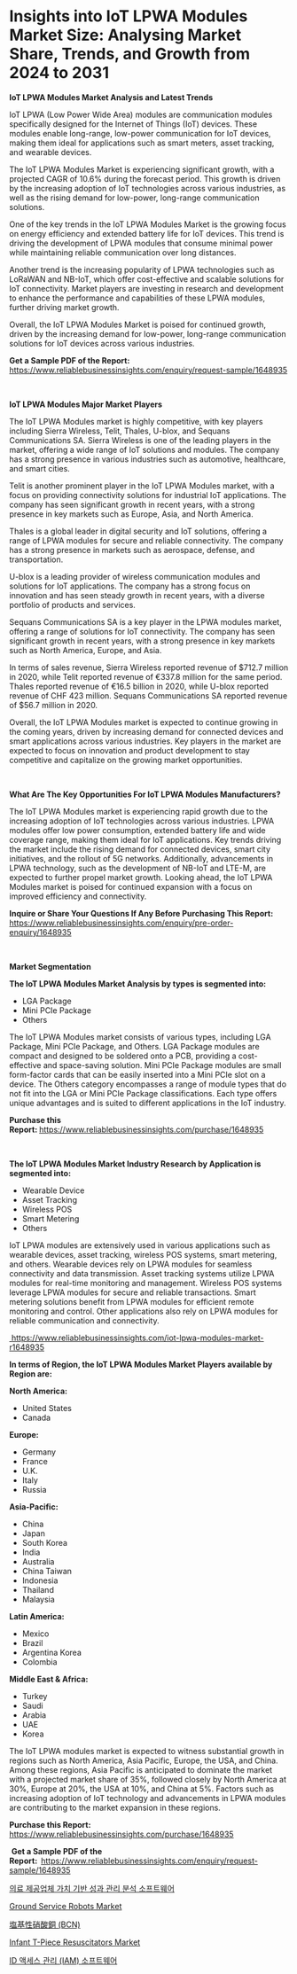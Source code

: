 <p><h1>Insights into IoT LPWA Modules Market Size: Analysing Market Share, Trends, and Growth from 2024 to 2031</h1></p><p><strong>IoT LPWA Modules Market Analysis and Latest Trends</strong></p>
<p><p>IoT LPWA (Low Power Wide Area) modules are communication modules specifically designed for the Internet of Things (IoT) devices. These modules enable long-range, low-power communication for IoT devices, making them ideal for applications such as smart meters, asset tracking, and wearable devices.</p><p>The IoT LPWA Modules Market is experiencing significant growth, with a projected CAGR of 10.6% during the forecast period. This growth is driven by the increasing adoption of IoT technologies across various industries, as well as the rising demand for low-power, long-range communication solutions.</p><p>One of the key trends in the IoT LPWA Modules Market is the growing focus on energy efficiency and extended battery life for IoT devices. This trend is driving the development of LPWA modules that consume minimal power while maintaining reliable communication over long distances.</p><p>Another trend is the increasing popularity of LPWA technologies such as LoRaWAN and NB-IoT, which offer cost-effective and scalable solutions for IoT connectivity. Market players are investing in research and development to enhance the performance and capabilities of these LPWA modules, further driving market growth.</p><p>Overall, the IoT LPWA Modules Market is poised for continued growth, driven by the increasing demand for low-power, long-range communication solutions for IoT devices across various industries.</p></p>
<p><strong>Get a Sample PDF of the Report:&nbsp;</strong> <a href="https://www.reliablebusinessinsights.com/enquiry/request-sample/1648935">https://www.reliablebusinessinsights.com/enquiry/request-sample/1648935</a></p>
<p>&nbsp;</p>
<p><strong>IoT LPWA Modules Major Market Players</strong></p>
<p><p>The IoT LPWA Modules market is highly competitive, with key players including Sierra Wireless, Telit, Thales, U-blox, and Sequans Communications SA. Sierra Wireless is one of the leading players in the market, offering a wide range of IoT solutions and modules. The company has a strong presence in various industries such as automotive, healthcare, and smart cities.</p><p>Telit is another prominent player in the IoT LPWA Modules market, with a focus on providing connectivity solutions for industrial IoT applications. The company has seen significant growth in recent years, with a strong presence in key markets such as Europe, Asia, and North America.</p><p>Thales is a global leader in digital security and IoT solutions, offering a range of LPWA modules for secure and reliable connectivity. The company has a strong presence in markets such as aerospace, defense, and transportation.</p><p>U-blox is a leading provider of wireless communication modules and solutions for IoT applications. The company has a strong focus on innovation and has seen steady growth in recent years, with a diverse portfolio of products and services.</p><p>Sequans Communications SA is a key player in the LPWA modules market, offering a range of solutions for IoT connectivity. The company has seen significant growth in recent years, with a strong presence in key markets such as North America, Europe, and Asia.</p><p>In terms of sales revenue, Sierra Wireless reported revenue of $712.7 million in 2020, while Telit reported revenue of €337.8 million for the same period. Thales reported revenue of €16.5 billion in 2020, while U-blox reported revenue of CHF 423 million. Sequans Communications SA reported revenue of $56.7 million in 2020.</p><p>Overall, the IoT LPWA Modules market is expected to continue growing in the coming years, driven by increasing demand for connected devices and smart applications across various industries. Key players in the market are expected to focus on innovation and product development to stay competitive and capitalize on the growing market opportunities.</p></p>
<p>&nbsp;</p>
<p><strong>What Are The Key Opportunities For IoT LPWA Modules Manufacturers?</strong></p>
<p><p>The IoT LPWA Modules market is experiencing rapid growth due to the increasing adoption of IoT technologies across various industries. LPWA modules offer low power consumption, extended battery life and wide coverage range, making them ideal for IoT applications. Key trends driving the market include the rising demand for connected devices, smart city initiatives, and the rollout of 5G networks. Additionally, advancements in LPWA technology, such as the development of NB-IoT and LTE-M, are expected to further propel market growth. Looking ahead, the IoT LPWA Modules market is poised for continued expansion with a focus on improved efficiency and connectivity.</p></p>
<p><strong>Inquire or Share Your Questions If Any Before Purchasing This Report:</strong> <a href="https://www.reliablebusinessinsights.com/enquiry/pre-order-enquiry/1648935">https://www.reliablebusinessinsights.com/enquiry/pre-order-enquiry/1648935</a></p>
<p>&nbsp;</p>
<p><strong>Market Segmentation</strong></p>
<p><strong>The IoT LPWA Modules Market Analysis by types is segmented into:</strong></p>
<p><ul><li>LGA Package</li><li>Mini PCIe Package</li><li>Others</li></ul></p>
<p><p>The IoT LPWA Modules market consists of various types, including LGA Package, Mini PCIe Package, and Others. LGA Package modules are compact and designed to be soldered onto a PCB, providing a cost-effective and space-saving solution. Mini PCIe Package modules are small form-factor cards that can be easily inserted into a Mini PCIe slot on a device. The Others category encompasses a range of module types that do not fit into the LGA or Mini PCIe Package classifications. Each type offers unique advantages and is suited to different applications in the IoT industry.</p></p>
<p><strong>Purchase this Report:&nbsp;</strong><a href="https://www.reliablebusinessinsights.com/purchase/1648935">https://www.reliablebusinessinsights.com/purchase/1648935</a></p>
<p>&nbsp;</p>
<p><strong>The IoT LPWA Modules Market Industry Research by Application is segmented into:</strong></p>
<p><ul><li>Wearable Device</li><li>Asset Tracking</li><li>Wireless POS</li><li>Smart Metering</li><li>Others</li></ul></p>
<p><p>IoT LPWA modules are extensively used in various applications such as wearable devices, asset tracking, wireless POS systems, smart metering, and others. Wearable devices rely on LPWA modules for seamless connectivity and data transmission. Asset tracking systems utilize LPWA modules for real-time monitoring and management. Wireless POS systems leverage LPWA modules for secure and reliable transactions. Smart metering solutions benefit from LPWA modules for efficient remote monitoring and control. Other applications also rely on LPWA modules for reliable communication and connectivity.</p></p>
<p><a href="https://www.reliablebusinessinsights.com/iot-lpwa-modules-market-r1648935">&nbsp;https://www.reliablebusinessinsights.com/iot-lpwa-modules-market-r1648935</a></p>
<p><strong>In terms of Region, the IoT LPWA Modules Market Players available by Region are:</strong></p>
<p>
    <p> <strong> North America: </strong>
        <ul>
            <li>United States</li>
            <li>Canada</li>
        </ul>
        </p> 
    <p> <strong> Europe: </strong>
        <ul>
            <li>Germany</li>
            <li>France</li>
            <li>U.K.</li>
            <li>Italy</li>
            <li>Russia</li>
        </ul>
        </p> 
    <p> <strong> Asia-Pacific: </strong>
        <ul>
            <li>China</li>
            <li>Japan</li>
            <li>South Korea</li>
            <li>India</li>
            <li>Australia</li>
            <li>China Taiwan</li>
            <li>Indonesia</li>
            <li>Thailand</li>
            <li>Malaysia</li>
        </ul>
        </p> 
    <p> <strong> Latin America: </strong>
        <ul>
            <li>Mexico</li>
            <li>Brazil</li>
            <li>Argentina Korea</li>
            <li>Colombia</li>
        </ul>
        </p> 
    <p> <strong> Middle East & Africa: </strong>
        <ul>
            <li>Turkey</li>
            <li>Saudi</li>
            <li>Arabia</li>
            <li>UAE</li>
            <li>Korea</li>
        </ul>
    </p>
    </p>
<p><p>The IoT LPWA modules market is expected to witness substantial growth in regions such as North America, Asia Pacific, Europe, the USA, and China. Among these regions, Asia Pacific is anticipated to dominate the market with a projected market share of 35%, followed closely by North America at 30%, Europe at 20%, the USA at 10%, and China at 5%. Factors such as increasing adoption of IoT technology and advancements in LPWA modules are contributing to the market expansion in these regions.</p></p>
<p><strong>Purchase this Report: </strong><a href="https://www.reliablebusinessinsights.com/purchase/1648935">https://www.reliablebusinessinsights.com/purchase/1648935</a></p>
<p>&nbsp;<strong>Get a Sample PDF of the Report:&nbsp;&nbsp;</strong><a href="https://www.reliablebusinessinsights.com/enquiry/request-sample/1648935">https://www.reliablebusinessinsights.com/enquiry/request-sample/1648935</a></p>
<p><strong></strong></p>
<p><p><a href="https://github.com/khairinauzunul/Market-Research-Report-List-1/blob/main/3835453103868.md">의료 제공업체 가치 기반 성과 관리 분석 소프트웨어</a></p><p><a href="https://issuu.com/reportprime-2/docs/ground-service-robots-market-size-2030.pptx">Ground Service Robots Market</a></p><p><a href="https://github.com/andrade7361/Market-Research-Report-List-1/blob/main/4582078108955.md">塩基性硝酸銅 (BCN)</a></p><p><a href="https://github.com/Sinjinluong3e0awx2m195k76/Market-Research-Report-List-2/blob/main/infant-t-piece-resuscitators-market.md">Infant T-Piece Resuscitators Market</a></p><p><a href="https://github.com/kimvicki3212024/Market-Research-Report-List-1/blob/main/1071141103869.md">ID 액세스 관리 (IAM) 소프트웨어</a></p></p>